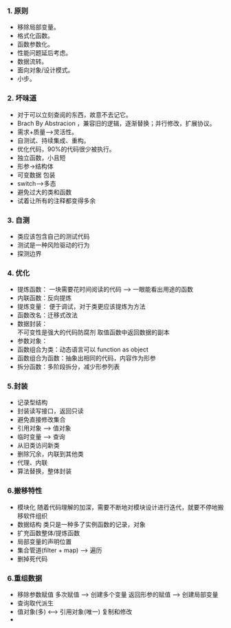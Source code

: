 
### 1. 原则
- 移除局部变量。
- 格式化函数。
- 函数参数化。
- 性能问题延后考虑。
- 数据流转。
- 面向对象/设计模式。
- 小步。

### 2. 坏味道
- 对于可以立刻查阅的东西，故意不去记它。
- Brach By Abstracion ，兼容旧的逻辑，逐渐替换；并行修改，扩展协议。
- 需求+质量-->灵活性。
- 自测试、持续集成、重构。
- 优化代码，90%的代码很少被执行。
- 独立函数，小且短
- 形参->结构体
- 可变数据 包装
- switch-->多态
- 避免过大的类和函数
- 试着让所有的注释都变得多余

### 3. 自测
* 类应该包含自己的测试代码
* 测试是一种风险驱动的行为
* 探测边界


### 4. 优化

* 提炼函数： 一块需要花时间阅读的代码 --> 一眼能看出用途的函数
* 内联函数：反向提炼
* 提炼变量： 便于调试，对于类更应该提炼为方法
* 函数改名：迁移式改法
* 数据封装：                
	 不可变性是强大的代码防腐剂
	 取值函数中返回数据的副本
* 参数对象：
* 函数组合为类：动态语言可以 function as object
* 函数组合为函数：抽象出相同的代码，内容作为形参
* 拆分函数：多阶段拆分，减少形参列表


### 5.封装

- 记录型结构
- 封装读写接口，返回只读
- 避免直接修改集合
- 引用对象 --> 值对象
- 临时变量 --> 查询
- 从旧类访问新类
- 删除冗余，内联到其他类
- 代理、内联
- 算法替换，整体封装

### 6.搬移特性

- 模块化
	 随着代码理解的加深，需要不断地对模块设计进行迭代，就要不停地搬移软件组织
- 数据结构
	 类只是一种多了实例函数的记录，对象
- 扩充函数整体/提炼函数
- 局部变量的声明位置
- 集合管道(filter + map) --> 遍历 
- 删掉死代码

### 6.重组数据

- 移除参数赋值
	 多次赋值 --> 创建多个变量
	 返回形参的赋值 --> 创建局部变量
- 查询取代派生
- 值对象(多) <--> 引用对象(唯一)   复制和修改
- 

